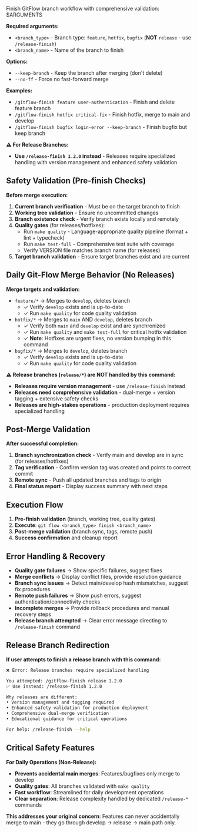 Finish GitFlow branch workflow with comprehensive validation: $ARGUMENTS

**Required arguments:**
- `<branch_type>` - Branch type: `feature`, `hotfix`, `bugfix` (**NOT** `release` - use `/release-finish`)
- `<branch_name>` - Name of the branch to finish

**Options:**
- `--keep-branch` - Keep the branch after merging (don't delete)
- `--no-ff` - Force no fast-forward merge

**Examples:**
- `/gitflow-finish feature user-authentication` - Finish and delete feature branch
- `/gitflow-finish hotfix critical-fix` - Finish hotfix, merge to main and develop
- `/gitflow-finish bugfix login-error --keep-branch` - Finish bugfix but keep branch

**⚠️ For Release Branches:**
- **Use `/release-finish 1.2.0` instead** - Releases require specialized handling with version management and enhanced safety validation

## Safety Validation (Pre-finish Checks)

**Before merge execution:**
1. **Current branch verification** - Must be on the target branch to finish
2. **Working tree validation** - Ensure no uncommitted changes
3. **Branch existence check** - Verify branch exists locally and remotely
4. **Quality gates** (for releases/hotfixes):
   - Run `make quality` - Language-appropriate quality pipeline (format + lint + typecheck)
   - Run `make test-full` - Comprehensive test suite with coverage
   - Verify VERSION file matches branch name (for releases)
5. **Target branch validation** - Ensure target branches exist and are current

## Daily Git-Flow Merge Behavior (No Releases)

**Merge targets and validation:**
- `feature/*` → Merges to `develop`, deletes branch
  - ✓ Verify `develop` exists and is up-to-date
  - ✓ Run `make quality` for code quality validation
- `hotfix/*` → Merges to `main` AND `develop`, deletes branch
  - ✓ Verify both `main` and `develop` exist and are synchronized
  - ✓ Run `make quality` and `make test-full` for critical hotfix validation
  - ✓ **Note**: Hotfixes are urgent fixes, no version bumping in this command
- `bugfix/*` → Merges to `develop`, deletes branch
  - ✓ Verify `develop` exists and is up-to-date
  - ✓ Run `make quality` for code quality validation

**⚠️ Release branches (`release/*`) are NOT handled by this command:**
- **Releases require version management** - use `/release-finish` instead
- **Releases need comprehensive validation** - dual-merge + version tagging + extensive safety checks
- **Releases are high-stakes operations** - production deployment requires specialized handling

## Post-Merge Validation

**After successful completion:**
1. **Branch synchronization check** - Verify main and develop are in sync (for releases/hotfixes)
2. **Tag verification** - Confirm version tag was created and points to correct commit
3. **Remote sync** - Push all updated branches and tags to origin
4. **Final status report** - Display success summary with next steps

## Execution Flow

1. **Pre-finish validation** (branch, working tree, quality gates)
2. **Execute**: `git flow <branch_type> finish <branch_name>`
3. **Post-merge validation** (branch sync, tags, remote push)
4. **Success confirmation** and cleanup report

## Error Handling & Recovery

- **Quality gate failures** → Show specific failures, suggest fixes
- **Merge conflicts** → Display conflict files, provide resolution guidance
- **Branch sync issues** → Detect main/develop hash mismatches, suggest fix procedures
- **Remote push failures** → Show push errors, suggest authentication/connectivity checks
- **Incomplete merges** → Provide rollback procedures and manual recovery steps
- **Release branch attempted** → Clear error message directing to `/release-finish` command

## Release Branch Redirection

**If user attempts to finish a release branch with this command:**
```bash
❌ Error: Release branches require specialized handling

You attempted: /gitflow-finish release 1.2.0
✅ Use instead: /release-finish 1.2.0

Why releases are different:
• Version management and tagging required
• Enhanced safety validation for production deployment
• Comprehensive dual-merge verification
• Educational guidance for critical operations

For help: /release-finish --help
```

## Critical Safety Features

**For Daily Operations (Non-Release):**
- **Prevents accidental main merges**: Features/bugfixes only merge to develop
- **Quality gates**: All branches validated with `make quality`
- **Fast workflow**: Streamlined for daily development operations
- **Clear separation**: Release complexity handled by dedicated `/release-*` commands

**This addresses your original concern**: Features can never accidentally merge to main - they go through develop → release → main path only.